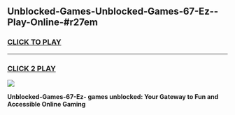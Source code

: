 
## Unblocked-Games-Unblocked-Games-67-Ez--Play-Online-#r27em
<h3>
<a href="https://premium.freeplayer.one?title=Unblocked-Games-67-Ez-&ref=27F">CLICK TO PLAY</a></h3>
<hr>

<h3>
<a href="https://premium.freeplayer.one?title=Unblocked-Games-67-Ez-&ref=27F">CLICK 2 PLAY</a>
  
</h3>

<a href="https://premium.freeplayer.one?title=Unblocked-Games-67-Ez-&ref=27F"><img src="https://clearcache.store/games.png"></a>


**Unblocked-Games-67-Ez- games unblocked: Your Gateway to Fun and Accessible Online Gaming**
